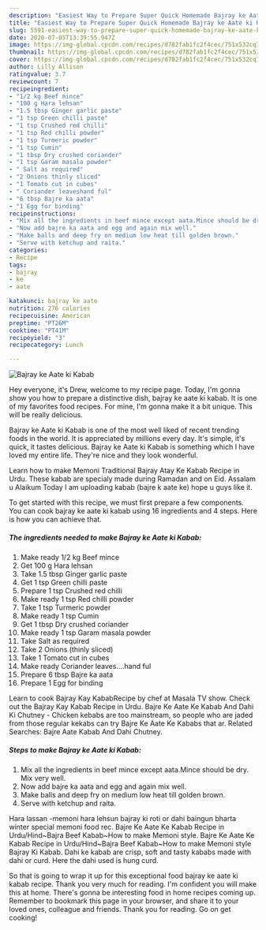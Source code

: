 ```yaml
---
description: "Easiest Way to Prepare Super Quick Homemade Bajray ke Aate ki Kabab"
title: "Easiest Way to Prepare Super Quick Homemade Bajray ke Aate ki Kabab"
slug: 5591-easiest-way-to-prepare-super-quick-homemade-bajray-ke-aate-ki-kabab
date: 2020-07-05T13:39:55.947Z
image: https://img-global.cpcdn.com/recipes/d782fab1fc2f4cec/751x532cq70/bajray-ke-aate-ki-kabab-recipe-main-photo.jpg
thumbnail: https://img-global.cpcdn.com/recipes/d782fab1fc2f4cec/751x532cq70/bajray-ke-aate-ki-kabab-recipe-main-photo.jpg
cover: https://img-global.cpcdn.com/recipes/d782fab1fc2f4cec/751x532cq70/bajray-ke-aate-ki-kabab-recipe-main-photo.jpg
author: Lilly Allison
ratingvalue: 3.7
reviewcount: 7
recipeingredient:
- "1/2 kg Beef mince"
- "100 g Hara lehsan"
- "1.5 tbsp Ginger garlic paste"
- "1 tsp Green chilli paste"
- "1 tsp Crushed red chilli"
- "1 tsp Red chilli powder"
- "1 tsp Turmeric powder"
- "1 tsp Cumin"
- "1 tbsp Dry crushed coriander"
- "1 tsp Garam masala powder"
- " Salt as required"
- "2 Onions thinly sliced"
- "1 Tomato cut in cubes"
- " Coriander leaveshand ful"
- "6 tbsp Bajre ka aata"
- "1 Egg for binding"
recipeinstructions:
- "Mix all the ingredients in beef mince except aata.Mince should be dry. Mix very well."
- "Now add bajre ka aata and egg and again mix well."
- "Make balls and deep fry on medium low heat till golden brown."
- "Serve with ketchup and raita."
categories:
- Recipe
tags:
- bajray
- ke
- aate

katakunci: bajray ke aate 
nutrition: 276 calories
recipecuisine: American
preptime: "PT26M"
cooktime: "PT41M"
recipeyield: "3"
recipecategory: Lunch

---
```



![Bajray ke Aate ki Kabab](https://img-global.cpcdn.com/recipes/d782fab1fc2f4cec/751x532cq70/bajray-ke-aate-ki-kabab-recipe-main-photo.jpg)

Hey everyone, it's Drew, welcome to my recipe page. Today, I'm gonna show you how to prepare a distinctive dish, bajray ke aate ki kabab. It is one of my favorites food recipes. For mine, I'm gonna make it a bit unique. This will be really delicious.

Bajray ke Aate ki Kabab is one of the most well liked of recent trending foods in the world. It is appreciated by millions every day. It's simple, it's quick, it tastes delicious. Bajray ke Aate ki Kabab is something which I have loved my entire life. They're nice and they look wonderful.

Learn how to make Memoni Traditional Bajray Atay Ke Kabab Recipe in Urdu. These kabab are specialy made during Ramadan and on Eid. Assalam u Alaikum Today I am uploading kabab (bajre k aate ke) hope u guys like it.


To get started with this recipe, we must first prepare a few components. You can cook bajray ke aate ki kabab using 16 ingredients and 4 steps. Here is how you can achieve that.

<!--inarticleads1-->

##### The ingredients needed to make Bajray ke Aate ki Kabab:

1. Make ready 1/2 kg Beef mince
1. Get 100 g Hara lehsan
1. Take 1.5 tbsp Ginger garlic paste
1. Get 1 tsp Green chilli paste
1. Prepare 1 tsp Crushed red chilli
1. Make ready 1 tsp Red chilli powder
1. Take 1 tsp Turmeric powder
1. Make ready 1 tsp Cumin
1. Get 1 tbsp Dry crushed coriander
1. Make ready 1 tsp Garam masala powder
1. Take  Salt as required
1. Take 2 Onions (thinly sliced)
1. Take 1 Tomato cut in cubes
1. Make ready  Coriander leaves....hand ful
1. Prepare 6 tbsp Bajre ka aata
1. Prepare 1 Egg for binding


Learn to cook Bajray Kay KababRecipe by chef at Masala TV show. Check out the Bajray Kay Kabab Recipe in Urdu. Bajre Ke Aate Ke Kabab And Dahi Ki Chutney - Chicken kebabs are too mainstream, so people who are jaded from those regular kekabs can try Bajre Ke Aate Ke Kababs that ar. Related Searches: Bajre Aate Kabab And Dahi Chutney. 

<!--inarticleads2-->

##### Steps to make Bajray ke Aate ki Kabab:

1. Mix all the ingredients in beef mince except aata.Mince should be dry. Mix very well.
1. Now add bajre ka aata and egg and again mix well.
1. Make balls and deep fry on medium low heat till golden brown.
1. Serve with ketchup and raita.


Hara lassan -memoni hara lehsun bajray ki roti or dahi baingun bharta winter special memoni food rec. Bajre Ke Aate Ke Kabab Recipe in Urdu/Hind~Bajra Beef Kabab~How to make Memoni style. Bajre Ke Aate Ke Kabab Recipe in Urdu/Hind~Bajra Beef Kabab~How to make Memoni style Bajray Ki Kabab. Dahi ke kabab are crisp, soft and tasty kababs made with dahi or curd. Here the dahi used is hung curd. 

So that is going to wrap it up for this exceptional food bajray ke aate ki kabab recipe. Thank you very much for reading. I'm confident you will make this at home. There's gonna be interesting food in home recipes coming up. Remember to bookmark this page in your browser, and share it to your loved ones, colleague and friends. Thank you for reading. Go on get cooking!
